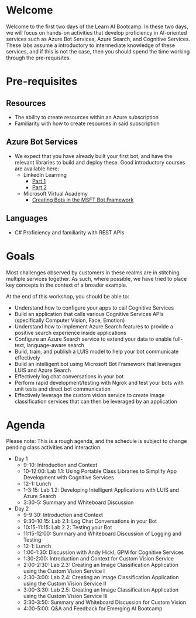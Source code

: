 # Welcome

Welcome to the first two days of the Learn AI Bootcamp. In these two days, we will focus on hands-on activities that develop proficiency in AI-oriented services such as Azure Bot Services, Azure Search, and Cognitive Services. These labs assume a introductory to intermediate knowledge of these services, and if this is not the case, then you should spend the time working through the pre-requisites.

# Pre-requisites

## Resources

- The ability to create resources within an Azure subscription
- Familiarity with how to create resources in said subscription

## Azure Bot Services

- We expect that you have already built your first bot, and have the relevant libraries to build and deploy these. Good introductory courses are available here:
  - LinkedIn Learning
    - [Part 1](https://www.linkedin.com/learning/creating-bots-with-the-microsoft-bot-framework-part-1)
    - [Part 2](https://www.linkedin.com/learning/creating-bots-with-the-microsoft-bot-framework-part-2)
  - Microsoft Virtual Academy
    - [Creating Bots in the MSFT Bot Framework](https://mva.microsoft.com/en-us/training-courses/creating-bots-in-the-microsoft-bot-framework-using-c-17590#!)

## Languages

- C# Proficiency and familiarity with REST APIs

# Goals

Most challenges observed by customers in these realms are in stitching multiple services together. As such, where possible, we have tried to place key concepts in the context of a broader example. 

At the end of this workshop, you should be able to:

- Understand how to configure your apps to call Cognitive Services
- Build an application that calls various Cognitive Services APIs (specifically Computer Vision, Face, Emotion)
- Understand how to implement Azure Search features to provide a positive search experience inside applications
- Configure an Azure Search service to extend your data to enable full-text, language-aware search
- Build, train, and publish a LUIS model to help your bot communicate effectively
- Build an intelligent bot using Microsoft Bot Framework that leverages LUIS and Azure Search
- Effectively log chat conversations in your bot
- Perform rapid development/testing with Ngrok and test your bots with unit tests and direct bot communication
- Effectively leverage the custom vision service to create image classification services that can then be leveraged by an application


# Agenda

Please note: This is a rough agenda, and the schedule is subject to change pending class activities and interaction.

- Day 1
  - 9-10: Introduction and Context 
  - 10-12:00: Lab 1.1: Using Portable Class Libraries to Simplify App Development with Cognitive Services
  - 12-1: Lunch
  - 1-3:15: Lab 1.2: Developing Intelligent Applications with LUIS and Azure Search
  - 3:30-5: Summary and Whiteboard Discussion 
- Day 2 
  - 9-9:30: Introduction and Context
  - 9:30-10:15: Lab 2.1: Log Chat Conversations in your Bot 
  - 10:15-11:15: Lab 2.2: Testing your Bot
  - 11:15-12:00: Summary and Whiteboard Discussion of Logging and Testing
  - 12-1: Lunch
  - 1:00-1:30: Discussion with Andy Hickl, GPM for Cognitive Services
  - 1:30-2:00: Introduction and Context for Custom Vision Service
  - 2:00-2:30: Lab 2.3: Creating an Image Classification Application using the Custom Vision Service I
  - 2:30-3:00: Lab 2.4: Creating an Image Classification Application using the Custom Vision Service II
  - 3:00-3:30: Lab 2.5: Creating an Image Classification Application using the Custom Vision Service III
  - 3:30-3:50: Summary and Whiteboard Discussion for Custom Vision
  - 4:00-5:00: Q&A and Feedback for Emerging AI Bootcamp

